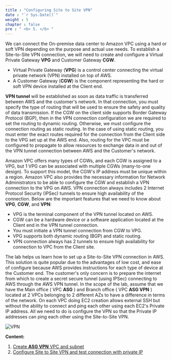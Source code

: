 ```yaml
---
title : "Configuring Site to Site VPN"
date : "`r Sys.Date()`"
weight : 5
chapter : false
pre : " <b> 5. </b> "
---
```


We can connect the On-premise data center to Amazon VPC using a hard or soft VPN depending on the purpose and actual use needs.
To establish a Site-to-Site VPN connection, we will need to create and configure a Virtual Private Gateway **VPG** and Customer Gateway **CGW**.

* Virtual Private Gateway (**VPG**) is a control center connecting the virtual private network (VPN) installed on top of AWS.
* A Customer Gateway (**CGW**) is the component representing the hard or soft VPN device installed at the Client end.

**VPN tunnel** will be established as soon as data traffic is transferred between AWS and the customer's network. In that connection, you must specify the type of routing that will be used to ensure the safety and quality of data transmission.
If the CGW on the client side supports Border Gateway Protocol (BGP), then in the VPN connection configuration we are required to set the routing to dynamic routing.
Otherwise, we must configure the connection routing as static routing. In the case of using static routing, you must enter the exact routes required for the connection from the Client side to the VPG set up at the AWS end. Also, routing for the VPC must be configured to propagate to allow resources to exchange data in and out of the VPN tunnel connection between AWS and the Customer's network.

Amazon VPC offers many types of CGWs, and each CGW is assigned to a VPG, but 1 VPG can be associated with multiple CGWs (many-to-one design). To support this model, the CGW's IP address must be unique within a region.
Amazon VPC also provides the necessary information for Network Administrators to be able to configure the CGW and establish a VPN connection to the VPG on AWS. VPN connection always includes 2 Internet Protocol Security (IPSec) tunnels to ensure high availability of the connection.
Below are the important features that we need to know about **VPG**, **CGW**, and **VPN**:
* VPG is the terminal component of the VPN tunnel located on AWS.
* CGW can be a hardware device or a software application located at the Client end in the VPN tunnel connection.
* You must initiate a VPN tunnel connection from CGW to VPG.
* VPG supports both dynamic routing (BGP) and static routing.
* VPN connection always has 2 tunnels to ensure high availability for connection to VPC from the Client site.

The lab helps us learn how to set up a Site-to-Site VPN connection in AWS. This solution is quite popular due to the advantages of low cost, and ease of configure because AWS provides instructions for each type of device at the Customer end. The customer's only concern is to prepare the internet from which to create a secret secure tunnel (using IPSec) connecting to AWS through the AWS VPN tunnel.
In the scope of the lab, assume that we have the Main office ( VPC **ASG** ) and Branch office ( VPC **ASG VPN** ) located at 2 VPCs belonging to 2 different AZs to have a difference in terms of the network. On each VPC doing EC2 creation allows external SSH but without the ability to connect and ping each other using each EC2's Private IP address. All we need to do is configure the VPN so that the Private IP addresses can ping each other using the Site-to-Site VPN.

![VPN](/images/6-VPNSitetoSite/vpn.png?featherlight=false&width=90pc)


**Content:**
1. [Create **ASG VPN** VPC and subnet](5.1-createvpnenv/)
2. [Configure Site to Site VPN and test connection with private IP ](5.2-vpnsitetosite/)